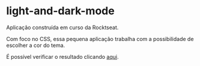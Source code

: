 # light-and-dark-mode
Aplicação construída em curso da Rocktseat.

Com foco no CSS, essa pequena aplicação trabalha com a possibilidade de escolher a cor do tema.

É possível verificar o resultado clicando [aqui](https://lenonnn.github.io/light-and-dark-mode/).
